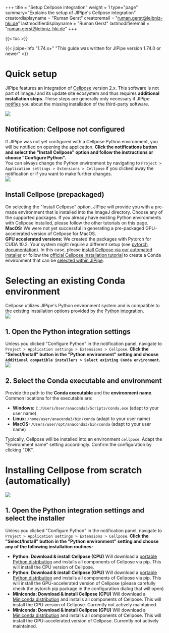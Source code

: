 +++
title = "Setup Cellpose integration"
weight = 1
type="page"
summary="Explains the setup of JIPipe's Cellpose integration"
creatordisplayname = "Ruman Gerst"
creatoremail = "ruman.gerst@leibniz-hki.de"
lastmodifierdisplayname = "Ruman Gerst"
lastmodifieremail = "ruman.gerst@leibniz-hki.de"
+++

{{< toc >}}

{{< jipipe-info "1.74.x+" "This guide was written for JIPipe version 1.74.0 or newer" >}}

# Quick setup

JIPipe features an integration of [Cellpose](https://www.cellpose.org) version 2.x. This software is not part of ImageJ and its update site ecosystem and thus requires **additional installation steps**. These steps are generally only necessary if JIPipe [notifies](/installation/third-party) you about the missing installation of the third-party software.

<div class=tutorial-list>
  <div class="tutorial-item">
    <div class="tutorial-item-img"><img src="/img/installation/third_party_cellpose_notification.png" /></div>
    <div class="tutorial-item-content">
    <h2>Notification: Cellpose not configured</h2>
    If JIPipe was not yet configured with a Cellpose Python environment, you will be notified on opening the application. 
    <strong>Click the notifications button and select the "Install Cellpose" option and follow the instructions or choose "Configure Python".</strong>
    <div class="notices info" >
    You can always change the Python environment by navigating to <code>Project &gt; Application settings &gt; Extensions &gt; Cellpose</code> if you clicked away the notification or if you want to make further changes.
    </div>
    </div>
  </div>
  <div class="tutorial-item">
    <div class="tutorial-item-img"><img src="/img/installation/third_party_cellpose_easyinstall.png" /></div>
    <div class="tutorial-item-content">
    <h2>Install Cellpose (prepackaged)</h2>
    On selecting the "Install Cellpose" option, JIPipe will provide you with a pre-made environment that is installed into the ImageJ directory. Choose any of the supported packages. If you already have existing Python environments with Cellpose installed, please follow the other tutorials on this page.
    <div class="notices info" >
      <strong>MacOS:</strong> We were not yet successful in generating a pre-packaged GPU-accelerated version of Cellpose for MacOS.
    </div>
    <div class="notices warning" >
      <strong>GPU accelerated versions:</strong> We created the packages with Pytorch for CUDA 10.2. Your system might require a different setup (see <a href="https://pytorch.org/get-started/locally/" target="_blank">pytorch documentation</a>). In this case, please <a href="#installing-cellpose-from-scratch-automatically">install Cellpose via our automated installer</a> or follow the <a href="https://github.com/mouseland/cellpose" target="_blank">official Cellpose installation tutorial</a> to create a Conda environment that can be <a href="#selecting-an-existing-conda-environment)">selected within JIPipe</a>.
    </div>
    </div>
  </div>
</div>

# Selecting an existing Conda environment

<div class="notices info" >
    Cellpose utilizes JIPipe's Python environment system and is compatible to the existing installation options provided by the <a href="/installation/third-party/python/">Python integration</a>.
</div>

<div class=tutorial-list>
  <div class="tutorial-item">
    <div class="tutorial-item-img"><img src="/img/installation/third_party_cellpose_settings.png" /></div>
    <div class="tutorial-item-content">
    <h2>1. Open the Python integration settings</h2>
    Unless you clicked "Configure Python" in the notification panel, navigate to <code>Project &gt; Application settings &gt; Extensions &gt; Cellpose</code>.
    <strong>Click the "Select/Install" button in the "Python environment" setting and choose <code>Additional compatible installers &gt; Select existing Conda environment</code>.</strong>
    </div>
  </div>
  <div class="tutorial-item">
    <div class="tutorial-item-img"><img src="/img/installation/third_party_cellpose_conda.png" /></div>
    <div class="tutorial-item-content">
    <h2>2. Select the Conda executable and environment</h2>
     Provide the path to the <strong>Conda executable</strong> and the <strong>environment name</strong>.
    Common locations for the executable are:
    <ul>
        <li><strong>Windows:</strong> <code>C:/Users/User/anaconda3/Scripts/conda.exe</code> (adapt to your user name)</li>
        <li><strong>Linux:</strong> <code>/home/user/anaconda3/bin/conda</code> (adapt to your user name) </li>
        <li><strong>MacOS:</strong> <code>/Users/user/opt/anaconda3/bin/conda</code> (adapt to your user name) </li>
    </ul>
    Typically, Cellpose will be installed into an environment <code>cellpose</code>. Adapt the "Environment name" setting accordingly.
    Confirm the configuration by clicking "OK".
    </div>
  </div>
</div>

# Installing Cellpose from scratch (automatically)

<div class=tutorial-list>
  <div class="tutorial-item">
    <div class="tutorial-item-img"><img src="/img/installation/third_party_python_settings_edit.png" /></div>
    <div class="tutorial-item-content">
    <h2>1. Open the Python integration settings and select the installer</h2>
    Unless you clicked "Configure Python" in the notification panel, navigate to <code>Project &gt; Application settings &gt; Extensions &gt; Cellpose</code>.
    <strong>Click the "Select/Install" button in the "Python environment" setting and choose any of the following installation routines:</strong>
      <ul>
        <li><strong>Python: Download &amp; install Cellpose (CPU)</strong> Will download a <a href="https://github.com/indygreg/python-build-standalone/releases/tag/20220227" target="_blank">portable Python distribution</a> and installs all components of Cellpose via pip. This will install the CPU version of Cellpose. </li>
        <li><strong>Python: Download &amp; install Cellpose (GPU)</strong> Will download a <a href="https://github.com/indygreg/python-build-standalone/releases/tag/20220227" target="_blank">portable Python distribution</a> and installs all components of Cellpose via pip. This will install the GPU-accelerated version of Cellpose (please carefully check the pytorch pip package in the configuration dialog that will open) </li>
        <li><strong>Miniconda: Download &amp; install Cellpose (CPU)</strong> Will download a <a href="hhttps://docs.conda.io/en/latest/miniconda.html" target="_blank">Miniconda distribution</a> and installs all components of Cellpose. This will install the CPU version of Cellpose. Currently not actively maintained.</li>
        <li><strong>Miniconda: Download &amp; install Cellpose (GPU)</strong> Will download a <a href="hhttps://docs.conda.io/en/latest/miniconda.html" target="_blank">Miniconda distribution</a> and installs all components of Cellpose. This will install the GPU-accelerated version of Cellpose. Currently not actively maintained. </li>
    </ul>
    </div>
  
  </div>

</div>